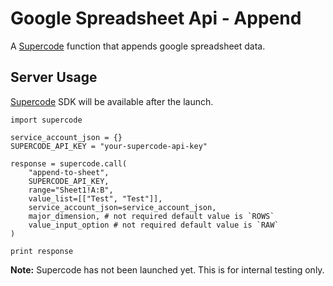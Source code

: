 # Google Spreadsheet Api - Append

A [Supercode](http://gosupercode.com) function that appends google spreadsheet data.

## Server Usage

[Supercode](http://gosupercode.com) SDK will be available after the launch.

```
import supercode

service_account_json = {}
SUPERCODE_API_KEY = "your-supercode-api-key"

response = supercode.call(
    "append-to-sheet",
    SUPERCODE_API_KEY,
    range="Sheet1!A:B",
    value_list=[["Test", "Test"]],
    service_account_json=service_account_json,
    major_dimension, # not required default value is `ROWS`
    value_input_option # not required default value is `RAW`
)

print response
```


**Note:** Supercode has not been launched yet. This is for internal testing only.
